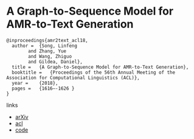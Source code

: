 # A Graph-to-Sequence Model for AMR-to-Text Generation

```
@inproceedings{amr2text_acl18,
  author = 	{Song, Linfeng
		and Zhang, Yue
		and Wang, Zhiguo
		and Gildea, Daniel},
  title = 	{A Graph-to-Sequence Model for AMR-to-Text Generation},
  booktitle = 	{Proceedings of the 56th Annual Meeting of the Association for Computational Linguistics (ACL)},
  year = 	{2018},
  pages = 	{1616–-1626 }
}
```

links
- [arXiv](https://arxiv.org/abs/1805.02473)
- [acl](https://aclanthology.info/papers/P18-1150/p18-1150)
- [code](https://github.com/freesunshine0316/neural-graph-to-seq-mp)
